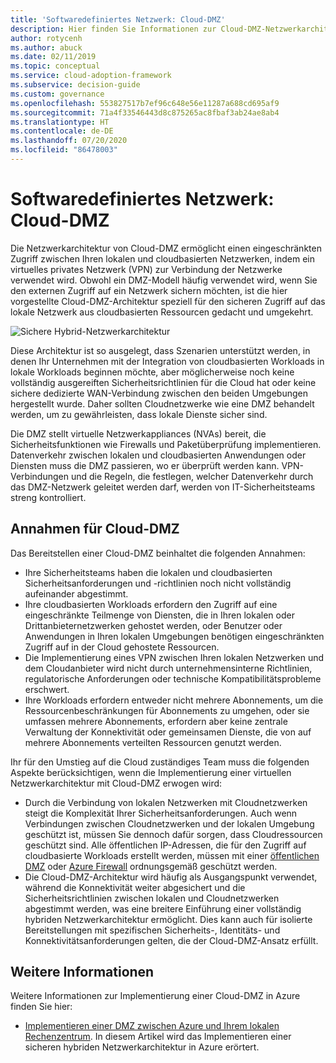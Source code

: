 ```yaml
---
title: 'Softwaredefiniertes Netzwerk: Cloud-DMZ'
description: Hier finden Sie Informationen zur Cloud-DMZ-Netzwerkarchitektur. Diese ermöglicht eingeschränkten Zugriff zwischen Ihren lokalen und cloudbasierten Netzwerken über ein VPN.
author: rotycenh
ms.author: abuck
ms.date: 02/11/2019
ms.topic: conceptual
ms.service: cloud-adoption-framework
ms.subservice: decision-guide
ms.custom: governance
ms.openlocfilehash: 553827517b7ef96c648e56e11287a688cd695af9
ms.sourcegitcommit: 71a4f33546443d8c875265ac8fbaf3ab24ae8ab4
ms.translationtype: HT
ms.contentlocale: de-DE
ms.lasthandoff: 07/20/2020
ms.locfileid: "86478003"
---
```

# <a name="software-defined-networking-cloud-dmz"></a>Softwaredefiniertes Netzwerk: Cloud-DMZ

Die Netzwerkarchitektur von Cloud-DMZ ermöglicht einen eingeschränkten Zugriff zwischen Ihren lokalen und cloudbasierten Netzwerken, indem ein virtuelles privates Netzwerk (VPN) zur Verbindung der Netzwerke verwendet wird. Obwohl ein DMZ-Modell häufig verwendet wird, wenn Sie den externen Zugriff auf ein Netzwerk sichern möchten, ist die hier vorgestellte Cloud-DMZ-Architektur speziell für den sicheren Zugriff auf das lokale Netzwerk aus cloudbasierten Ressourcen gedacht und umgekehrt.

![Sichere Hybrid-Netzwerkarchitektur](https://docs.microsoft.com/azure/architecture/reference-architectures/dmz/images/dmz-private.png)

Diese Architektur ist so ausgelegt, dass Szenarien unterstützt werden, in denen Ihr Unternehmen mit der Integration von cloudbasierten Workloads in lokale Workloads beginnen möchte, aber möglicherweise noch keine vollständig ausgereiften Sicherheitsrichtlinien für die Cloud hat oder keine sichere dedizierte WAN-Verbindung zwischen den beiden Umgebungen hergestellt wurde. Daher sollten Cloudnetzwerke wie eine DMZ behandelt werden, um zu gewährleisten, dass lokale Dienste sicher sind.

Die DMZ stellt virtuelle Netzwerkappliances (NVAs) bereit, die Sicherheitsfunktionen wie Firewalls und Paketüberprüfung implementieren. Datenverkehr zwischen lokalen und cloudbasierten Anwendungen oder Diensten muss die DMZ passieren, wo er überprüft werden kann. VPN-Verbindungen und die Regeln, die festlegen, welcher Datenverkehr durch das DMZ-Netzwerk geleitet werden darf, werden von IT-Sicherheitsteams streng kontrolliert.

## <a name="cloud-dmz-assumptions"></a>Annahmen für Cloud-DMZ

Das Bereitstellen einer Cloud-DMZ beinhaltet die folgenden Annahmen:

- Ihre Sicherheitsteams haben die lokalen und cloudbasierten Sicherheitsanforderungen und -richtlinien noch nicht vollständig aufeinander abgestimmt.
- Ihre cloudbasierten Workloads erfordern den Zugriff auf eine eingeschränkte Teilmenge von Diensten, die in Ihren lokalen oder Drittanbieternetzwerken gehostet werden, oder Benutzer oder Anwendungen in Ihren lokalen Umgebungen benötigen eingeschränkten Zugriff auf in der Cloud gehostete Ressourcen.
- Die Implementierung eines VPN zwischen Ihren lokalen Netzwerken und dem Cloudanbieter wird nicht durch unternehmensinterne Richtlinien, regulatorische Anforderungen oder technische Kompatibilitätsprobleme erschwert.
- Ihre Workloads erfordern entweder nicht mehrere Abonnements, um die Ressourcenbeschränkungen für Abonnements zu umgehen, oder sie umfassen mehrere Abonnements, erfordern aber keine zentrale Verwaltung der Konnektivität oder gemeinsamen Dienste, die von auf mehrere Abonnements verteilten Ressourcen genutzt werden.

Ihr für den Umstieg auf die Cloud zuständiges Team muss die folgenden Aspekte berücksichtigen, wenn die Implementierung einer virtuellen Netzwerkarchitektur mit Cloud-DMZ erwogen wird:

- Durch die Verbindung von lokalen Netzwerken mit Cloudnetzwerken steigt die Komplexität Ihrer Sicherheitsanforderungen. Auch wenn Verbindungen zwischen Cloudnetzwerken und der lokalen Umgebung geschützt ist, müssen Sie dennoch dafür sorgen, dass Cloudressourcen geschützt sind. Alle öffentlichen IP-Adressen, die für den Zugriff auf cloudbasierte Workloads erstellt werden, müssen mit einer [öffentlichen DMZ](https://docs.microsoft.com/azure/architecture/reference-architectures/dmz/secure-vnet-dmz?toc=/azure/cloud-adoption-framework/toc.json&bc=/azure/cloud-adoption-framework/_bread/toc.json) oder [Azure Firewall](https://docs.microsoft.com/azure/firewall/overview) ordnungsgemäß geschützt werden.
- Die Cloud-DMZ-Architektur wird häufig als Ausgangspunkt verwendet, während die Konnektivität weiter abgesichert und die Sicherheitsrichtlinien zwischen lokalen und Cloudnetzwerken abgestimmt werden, was eine breitere Einführung einer vollständig hybriden Netzwerkarchitektur ermöglicht. Dies kann auch für isolierte Bereitstellungen mit spezifischen Sicherheits-, Identitäts- und Konnektivitätsanforderungen gelten, die der Cloud-DMZ-Ansatz erfüllt.

## <a name="learn-more"></a>Weitere Informationen

Weitere Informationen zur Implementierung einer Cloud-DMZ in Azure finden Sie hier:

- [Implementieren einer DMZ zwischen Azure und Ihrem lokalen Rechenzentrum](https://docs.microsoft.com/azure/architecture/reference-architectures/dmz/secure-vnet-dmz). In diesem Artikel wird das Implementieren einer sicheren hybriden Netzwerkarchitektur in Azure erörtert.
